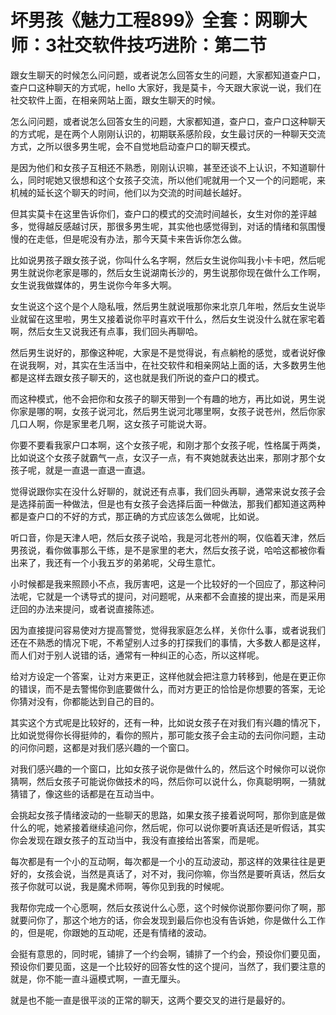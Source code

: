 # 坏男孩《魅力工程899》全套：网聊大师：3社交软件技巧进阶：第二节

跟女生聊天的时候怎么问问题，或者说怎么回答女生的问题，大家都知道查户口，查户口这种聊天的方式呢，hello 大家好，我是莫卡，今天跟大家说一说，我们在社交软件上面，在相亲网站上面，跟女生聊天的时候。

怎么问问题，或者说怎么回答女生的问题，大家都知道，查户口，查户口这种聊天的方式呢，是在两个人刚刚认识的，初期联系感阶段，女生最讨厌的一种聊天交流方式，之所以很多男生呢，会不自觉地启动查户口的聊天模式。

是因为他们和女孩子互相还不熟悉，刚刚认识嘛，甚至还谈不上认识，不知道聊什么，同时呢她又很想和这个女孩子交流，所以他们呢就用一个又一个的问题呢，来机械的延长这个聊天的时间，他们以为交流的时间越长越好。

但其实莫卡在这里告诉你们，查户口的模式的交流时间越长，女生对你的差评越多，觉得越反感越讨厌，那很多男生呢，其实他也感觉得到，对话的情绪和氛围慢慢的在走低，但是呢没有办法，那今天莫卡来告诉你怎么做。

比如说男孩子跟女孩子说，你叫什么名字啊，然后女生说你叫我小卡卡吧，然后呢男生就说你老家是哪的，然后女生说湖南长沙的，男生说那你现在做什么工作啊，女生说我做媒体的，男生说你今年多大啊。

女生说这个这个是个人隐私哦，然后男生就说哦那你来北京几年啦，然后女生说毕业就留在这里啦，男生又接着说你平时喜欢干什么，然后女生说没什么就在家宅着啊，然后女生又说我还有点事，我们回头再聊哈。

然后男生说好的，那像这种呢，大家是不是觉得说，有点躺枪的感觉，或者说好像在说我啊，对，其实在生活当中，在社交软件和相亲网站上面的话，大多数男生他都是这样去跟女孩子聊天的，这也就是我们所说的查户口的模式。

而这种模式，他不会把你和女孩子的聊天带到一个有趣的地方，再比如说，男生说你家是哪的啊，女孩子说河北，然后男生说河北哪里啊，女孩子说苍州，然后你家几口人啊，你是家里老几啊，这女孩子可能说大哥。

你要不要看我家户口本啊，这个女孩子呢，和刚才那个女孩子呢，性格属于两类，比如说这个女孩子就霸气一点，女汉子一点，有不爽她就表达出来，那刚才那个女孩子呢，就是一直退一直退一直退。

觉得说跟你实在没什么好聊的，就说还有点事，我们回头再聊，通常来说女孩子会是选择前面一种做法，但是也有女孩子会选择后面一种做法，那我们都知道这两种都是查户口的不好的方式，那正确的方式应该怎么做呢，比如说。

听口音，你是天津人吧，然后女孩子说哈，我是河北苍州的啊，仅临着天津，然后男孩说，看你做事那么干练，是不是家里的老大，然后女孩子说，哈哈这都被你看出来了，我还有一个小我五岁的弟弟呢，父母生意忙。

小时候都是我来照顾小不点，我厉害吧，这是一个比较好的一个回应了，那这种问法呢，它就是一个诱导式的提问，对问题呢，从来都不会直接的提出来，而是采用迂回的办法来提问，或者说直接陈述。

因为直接提问容易使对方提高警觉，觉得我家庭怎么样，关你什么事，或者说我们还在不熟悉的情况下呢，不希望别人过多的打探我们的事情，大多数人都是这样，而人们对于别人说错的话，通常有一种纠正的心态，所以这样呢。

给对方设定一个答案，让对方来更正，这样他就会把注意力转移到，他是在更正你的错误，而不是去警惕你到底要做什么，而对方更正的恰恰是你想要的答案，无论你猜对没有，你都能达到自己的目的。

其实这个方式呢是比较好的，还有一种，比如说女孩子在对我们有兴趣的情况下，比如说觉得你长得挺帅的，看你的照片，那可能女孩子会主动的去问你问题，主动的问你问题，这都是对我们感兴趣的一个窗口。

对我们感兴趣的一个窗口，比如女孩子说你是做什么的，然后这个时候你可以说你猜啊，然后女孩子可能说你做技术的吗，然后你可以说什么，你真聪明啊，一猜就猜错了，像这些的话都是在互动当中。

会挑起女孩子情绪波动的一些聊天的思路，如果女孩子接着说呵呵，那你到底是做什么的呢，她紧接着继续追问你，然后呢，你可以说你要听真话还是听假话，其实你会发现在跟女孩子的互动当中，我没有直接给出答案，而是呢。

每次都是有一个小的互动啊，每次都是一个小的互动波动，那这样的效果往往是更好的，女孩会说，当然是真话了，对不对，我问你嘛，你当然是要听真话，然后女孩子你就可以说，我是魔术师啊，等你见到我的时候呢。

我帮你完成一个心愿啊，然后女孩说什么心愿，这个时候你说那你要问你了啊，那就要问你了，那这个地方的话，你会发现到最后你也没有告诉她，你是做什么工作的，但是呢，你跟她的互动呢，还是有情绪的波动。

会挺有意思的，同时呢，铺排了一个约会啊，铺排了一个约会，预设你们要见面，预设你们要见面，这是一个比较好的回答女性的这个提问，当然了，我们要注意的就是，你不能一直斗逼模式啊，一直无厘头。

就是也不能一直是很平淡的正常的聊天，这两个要交叉的进行是最好的。